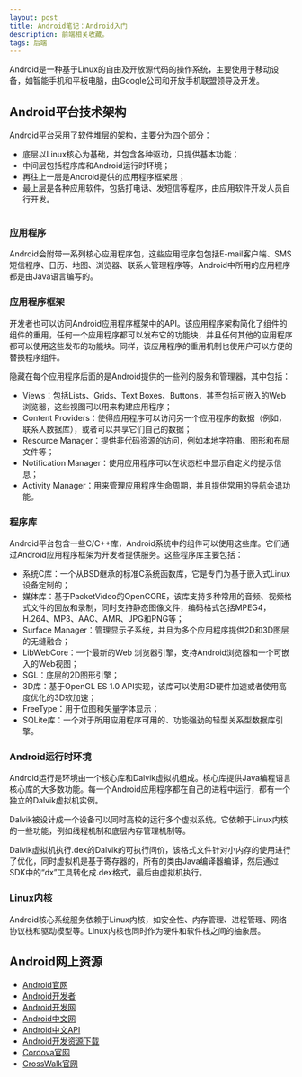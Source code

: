 ```yaml
---
layout: post
title: Android笔记：Android入门
description: 前端相关收藏。
tags: 后端
---
```


Android是一种基于Linux的自由及开放源代码的操作系统，主要使用于移动设备，如智能手机和平板电脑，由Google公司和开放手机联盟领导及开发。

## **Android平台技术架构**

Android平台采用了软件堆层的架构，主要分为四个部分：

* 底层以Linux核心为基础，并包含各种驱动，只提供基本功能；
* 中间层包括程序库和Android运行时环境；
* 再往上一层是Android提供的应用程序框架层；
* 最上层是各种应用软件，包括打电话、发短信等程序，由应用软件开发人员自行开发。

<p class="picture"><img alt="" src="{{site.qiniu_static}}/assets/img/2015-9-10/framework.jpg"/></p>

### **应用程序**

Android会附带一系列核心应用程序包，这些应用程序包包括E-mail客户端、SMS短信程序、日历、地图、浏览器、联系人管理程序等。Android中所用的应用程序都是由Java语言编写的。

### **应用程序框架**

开发者也可以访问Android应用程序框架中的API。该应用程序架构简化了组件的组件的重用，任何一个应用程序都可以发布它的功能块，并且任何其他的应用程序都可以使用这些发布的功能块。同样，该应用程序的重用机制也使用户可以方便的替换程序组件。

隐藏在每个应用程序后面的是Android提供的一些列的服务和管理器，其中包括：

* Views：包括Lists、Grids、Text Boxes、Buttons，甚至包括可嵌入的Web浏览器，这些视图可以用来构建应用程序；
* Content Providers：使得应用程序可以访问另一个应用程序的数据（例如，联系人数据库），或者可以共享它们自己的数据；
* Resource Manager：提供非代码资源的访问，例如本地字符串、图形和布局文件等；
* Notification Manager：使用应用程序可以在状态栏中显示自定义的提示信息；
* Activity Manager：用来管理应用程序生命周期，并且提供常用的导航会退功能。

### **程序库**

Android平台包含一些C/C++库，Android系统中的组件可以使用这些库。它们通过Android应用程序框架为开发者提供服务。这些程序库主要包括：

* 系统C库：一个从BSD继承的标准C系统函数库，它是专门为基于嵌入式Linux设备定制的；
* 媒体库：基于PacketVideo的OpenCORE，该库支持多种常用的音频、视频格式文件的回放和录制，同时支持静态图像文件，编码格式包括MPEG4，H.264、MP3、AAC、AMR、JPG和PNG等；
* Surface Manager：管理显示子系统，并且为多个应用程序提供2D和3D图层的无缝融合；
* LibWebCore：一个最新的Web 浏览器引擎，支持Android浏览器和一个可嵌入的Web视图；
* SGL：底层的2D图形引擎；
* 3D库：基于OpenGL ES 1.0 API实现，该库可以使用3D硬件加速或者使用高度优化的3D软加速；
* FreeType：用于位图和矢量字体显示；
* SQLite库：一个对于所用应用程序可用的、功能强劲的轻型关系型数据库引擎。

### **Android运行时环境**

Android运行是环境由一个核心库和Dalvik虚拟机组成。核心库提供Java编程语言核心库的大多数功能。每一个Android应用程序都在自己的进程中运行，都有一个独立的Dalvik虚拟机实例。

Dalvik被设计成一个设备可以同时高校的运行多个虚拟系统。它依赖于Linux内核的一些功能，例如线程机制和底层内存管理机制等。

Dalvik虚拟机执行.dex的Dalvik的可执行问价，该格式文件针对小内存的使用进行了优化，同时虚拟机是基于寄存器的，所有的类由Java编译器编译，然后通过SDK中的“dx”工具转化成.dex格式，最后由虚拟机执行。

### **Linux内核**

Android核心系统服务依赖于Linux内核，如安全性、内存管理、进程管理、网络协议栈和驱动模型等。Linux内核也同时作为硬件和软件栈之间的抽象层。

## **Android网上资源**

* [Android官网](http://www.android.com)
* [Android开发者](http://www.androidin.com)
* [Android开发网](http://www.android123.com)
* [Android中文网](http://www.androidcn.net)
* [Android中文API](http://www.android-doc.com/index.html)
* [Android开发资源下载](http://www.androidhere.cn)
* [Cordova官网](http://cordova.apache.org)
* [CrossWalk官网](https://crosswalk-project.org)
